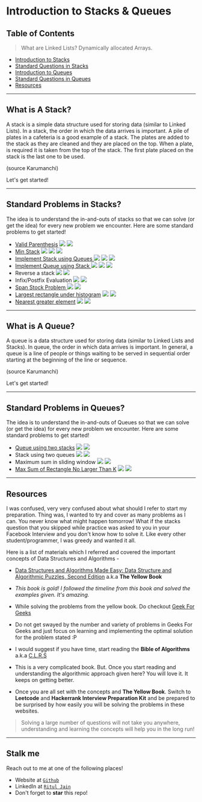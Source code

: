 # Introduction to Stacks & Queues

## Table of Contents

> What are Linked Lists? Dynamically allocated Arrays.

- [Introduction to Stacks](#what-is-a-stack)
- [Standard Questions in Stacks](#standard-problems-in-stacks)
- [Introduction to Queues](#what-is-a-queue)
- [Standard Questions in Queues](#standard-problems-in-queues)
- [Resources](#resources)


---

## What is A Stack?

A stack is a simple data structure used for storing data (similar to Linked Lists). In a stack, the order in which the data arrives is important. A pile of plates in a cafeteria is a good example of a stack. The plates are added to the stack as they are cleaned and they are placed on the top. When a plate, is required it is taken from the top of the stack. The first plate placed on the stack is the last one to be used.

(source Karumanchi)

Let's get started!

---

## Standard Problems in Stacks?

The idea is to understand the in-and-outs of stacks so that we can solve (or get the idea) for every new problem we encounter. Here are some standard problems to get started!

- <a href="https://leetcode.com/problems/valid-parentheses/"> Valid Parenthesis</a>  <img src="https://img.shields.io/badge/-Leetcode-red"> <img src="https://img.shields.io/badge/-Easy-green">
- <a href="https://leetcode.com/problems/min-stack/">Min Stack</a> <img src="https://img.shields.io/badge/-Leetcode-red"> <img src="https://img.shields.io/badge/-Karumanchi-blue"> <img src="https://img.shields.io/badge/-Easy-green">
- <a href="https://leetcode.com/problems/implement-stack-using-queues/">Implement Stack using Queues </a> <img src="https://img.shields.io/badge/-Leetcode-red"> <img src="https://img.shields.io/badge/-Karumanchi-blue"> <img src="https://img.shields.io/badge/-Easy-green">
- <a href="https://leetcode.com/problems/implement-queue-using-stacks/">Implement Queue using Stack </a> <img src="https://img.shields.io/badge/-Leetcode-red"> <img src="https://img.shields.io/badge/-Karumanchi-blue"> <img src="https://img.shields.io/badge/-Easy-green">
- Reverse a stack <img src="https://img.shields.io/badge/-Karumanchi-blue"> <img src="https://img.shields.io/badge/-Easy-green">
- Infix/Postfix Evaluation <img src="https://img.shields.io/badge/-Karumanchi-blue"> <img src="https://img.shields.io/badge/-Medium-orange">
- <a href="https://leetcode.com/problems/online-stock-span/">Span Stock Problem </a> <img src="https://img.shields.io/badge/-Leetcode-red"> <img src="https://img.shields.io/badge/-Medium-orange">
- <a href="https://www.hackerrank.com/challenges/largest-rectangle/problem">Largest rectangle under histogram</a> <img src="https://img.shields.io/badge/-Hackerrank-blueviolet"> <img src="https://img.shields.io/badge/-Hard-inactive">
- <a href="https://leetcode.com/problems/next-greater-element-ii/">Nearest greater element</a> <img src="https://img.shields.io/badge/-Leetcode-red"> <img src="https://img.shields.io/badge/-Medium-orange">

---

## What is A Queue?

A queue is a data structure used for storing data (similar to Linked Lists and Stacks). In queue, the order in which data arrives is important. In general, a queue is a line of people or things waiting to be served in sequential order starting at the beginning of the line or sequence.

(source Karumanchi)

Let's get started!

---

## Standard Problems in Queues?

The idea is to understand the in-and-outs of Queues so that we can solve (or get the idea) for every new problem we encounter. Here are some standard problems to get started!

- <a href="https://www.hackerrank.com/challenges/queue-using-two-stacks"> Queue using two stacks</a>  <img src="https://img.shields.io/badge/-Hackerrank-blueviolet"> <img src="https://img.shields.io/badge/-Medium-orange">
-  Stack using two queues <img src="https://img.shields.io/badge/-Karumanchi-blue"> <img src="https://img.shields.io/badge/-Easy-green">
- Maximum sum in sliding window <img src="https://img.shields.io/badge/-Karumanchi-blue"> <img src="https://img.shields.io/badge/-Medium-orange">
- <a href="https://leetcode.com/problems/max-sum-of-rectangle-no-larger-than-k/">Max Sum of Rectangle No Larger Than K</a> <img src="https://img.shields.io/badge/-Leetcode-red"> <img src="https://img.shields.io/badge/-Hard-inactive">

---

## Resources

I was confused, very very confused about what should I refer to start my preparation. Thing was, I wanted to try and cover as many problems as I can. You never know what might happen tomorrow! What if the stacks question that you skipped while practice was asked to you in your Facebook Interview and you don't know how to solve it. Like every other student/programmer, I was greedy and wanted it all.

Here is a list of materials which I referred and covered the important concepts of Data Structures and Algorithms - 

- <a href="https://www.docdroid.net/ZPfHmS5/data-structures-and-algorithms-narasimha-karumanchi.pdf" target="_blank">Data Structures and Algorithms Made Easy: Data Structure and Algorithmic Puzzles, Second Edition</a> a.k.a **The Yellow Book**
- *This book is gold! I followed the timeline from this book and solved the examples given. It's amazing.*

- While solving the problems from the yellow book. Do checkout <a href="https://geeksforgeeks.org/" target="_blank">Geek For Geeks</a>
- Do not get swayed by the number and variety of problems in Geeks For Geeks and just focus on learning and implementing the optimal solution for the problem stated :P

- I would suggest if you have time,  start reading the **Bible of Algorithms** a.k.a <a href="https://ms.sapientia.ro/~kasa/Algorithms_3rd.pdf" target="_blank">C.L.R.S</a>
- This is a very complicated book. But. Once you start reading and understanding the algorithmic approach given here? You will love it. It keeps on getting better.

- Once you are all set with the concepts and **The Yellow Book**. Switch to **Leetcode** and **Hackerrank Interview Preparation Kit** and be prepared to be surprised by how easily you will be solving the problems in these websites.

>Solving a large number of questions will not take you anywhere, understanding and learning the concepts will help you in the long run!

---


## Stalk me

Reach out to me at one of the following places!

- Website at <a href="http://lutir.github.io" target="_blank">`Github`</a>
- LinkedIn at <a href="https://www.linkedin.com/in/ritul-jain" target="_blank">`Ritul Jain`</a>
- Don't forget to **star** this repo!

